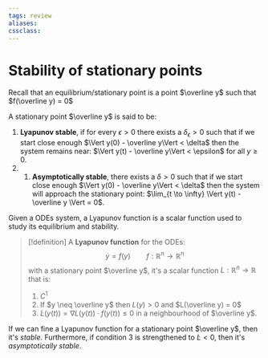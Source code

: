 ```yaml
---
tags: review
aliases:
cssclass:
---
```

 

# Stability of stationary points
Recall that an equilibrium/stationary point is a point $\overline y$ such that $f(\overline y) = 0$

A stationary point $\overline y$ is said to be:
1. **Lyapunov stable**, if for every $\epsilon > 0$ there exists a $\delta_\epsilon > 0$ such that if we start close enough $\Vert y(0) - \overline y\Vert < \delta$ then the system remains near: $\Vert y(t) - \overline y\Vert < \epsilon$ for all $y \geq 0$.
2. 1. **Asymptotically stable**, there exists a $\delta > 0$ such that if we start close enough $\Vert y(0) - \overline y\Vert < \delta$ then the system will approach the stationary point:  $\lim_{t \to \infty} \Vert y(t) - \overline y \Vert = 0$.

Given a ODEs system, a Lyapunov function is a scalar function used to study its equilibrium and stability.

> [!definition]
> A **Lyapunov function** for the ODEs:
> $$
> \dot y = f(y) \qquad f : \mathbb{R}^n \to \mathbb{R}^n
> $$
> with a stationary point $\overline y$, it's a scalar function $L : \mathbb{R}^n \to \mathbb{R}$ that is:
> 1. $C^1$
> 2. If $y \neq \overline y$ then $L(y) > 0$ and $L(\overline y) = 0$
> 3. $\dot L(y(t)) = \nabla L(y(t))\cdot f(y(t)) \leq 0$ in a neighbourhood of $\overline y$.

If we can fine a Lyapunov function for a stationary point $\overline y$, then it's _stable_. Furthermore, if condition $3$ is strengthened to $\dot L < 0$, then it's _asymptotically stable_.



